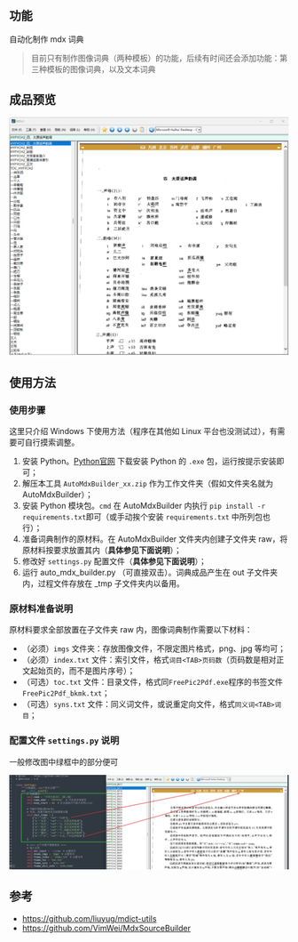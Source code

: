 ## 功能
自动化制作 mdx 词典

> 目前只有制作图像词典（两种模板）的功能，后续有时间还会添加功能：第三种模板的图像词典，以及文本词典

## 成品预览
![img](https://github.com/Litles/AutoMdxBuilder/blob/main/images/MDict_SsKrKKq8A2.gif)

## 使用方法

### 使用步骤

这里只介绍 Windows 下使用方法（程序在其他如 Linux 平台也没测试过），有需要可自行摸索调整。

1. 安装 Python。[Python官网](https://www.python.org) 下载安装 Python 的 `.exe` 包，运行按提示安装即可；
2. 解压本工具 `AutoMdxBuilder_xx.zip` 作为工作文件夹（假如文件夹名就为 AutoMdxBuilder）；
3. 安装 Python 模块包。`cmd` 在 AutoMdxBuilder 内执行 `pip install -r requirements.txt`即可（或手动挨个安装 `requirements.txt` 中所列包也行）；
4. 准备词典制作的原材料。在 AutoMdxBuilder 文件夹内创建子文件夹 raw，将原材料按要求放置其内（**具体参见下面说明**）；
5. 修改好 `settings.py` 配置文件（**具体参见下面说明**）；
6. 运行 auto_mdx_builder.py （可直接双击）。词典成品产生在 out 子文件夹内，过程文件存放在 _tmp 子文件夹内以备用。

### 原材料准备说明

原材料要求全部放置在子文件夹 raw 内，图像词典制作需要以下材料：

* （必须）`imgs` 文件夹：存放图像文件，不限定图片格式，png、jpg 等均可；
* （必须）`index.txt` 文件：索引文件，格式`词目<TAB>页码数`（页码数是相对正文起始页的，而不是图片序号）；
* （可选）`toc.txt` 文件：目录文件，格式同`FreePic2Pdf.exe`程序的书签文件`FreePic2Pdf_bkmk.txt`；
* （可选）`syns.txt` 文件：同义词文件，或说重定向文件，格式`同义词<TAB>词目`；

### 配置文件 `settings.py` 说明

一般修改图中绿框中的部分便可

![img](https://github.com/Litles/AutoMdxBuilder/blob/main/images/sublime_text_k4SnaNJMle.png)

## 参考

+ https://github.com/liuyug/mdict-utils
+ https://github.com/VimWei/MdxSourceBuilder
